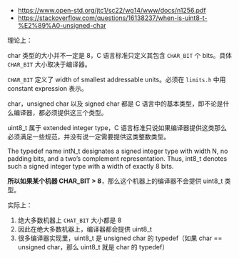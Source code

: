 
* https://www.open-std.org/jtc1/sc22/wg14/www/docs/n1256.pdf
* https://stackoverflow.com/questions/16138237/when-is-uint8-t-%E2%89%A0-unsigned-char

理论上：

char 类型的大小并不一定是 8，C 语言标准只定义其包含 `CHAR_BIT` 个 bits。具体 `CHAR_BIT` 大小取决于编译器。

`CHAR_BIT` 定义了 width of smallest addressable units。必须在 `limits.h` 中用 constant expression 表示。

char，unsigned char 以及 signed char 都是 C 语言中的基本类型，即不论是什么编译器，都必须提供这三个类型。

uint8_t 属于 extended integer type，C 语言标准只说如果编译器提供这类那么必须满足一些规范，并没有说一定需要提供这类整数类型。

The typedef name intN_t designates a signed integer type with width N, no padding bits, and a two’s complement representation. Thus, int8_t denotes such a signed integer type with a width of exactly 8 bits.

**所以如果某个机器 CHAR_BIT > 8**，那么这个机器上的编译器不会提供 uint8_t 类型。

实际上：

1. 绝大多数机器上 `CHAT_BIT` 大小都是 8
2. 因此在绝大多数机器上，编译器都会提供 uint8_t
3. 很多编译器实现里，uint8_t 是 unsigned char 的 typedef（如果 char == unsigned char，那么 uint8_t 就是 char 的 typedef）
